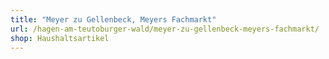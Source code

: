 ```yaml
---
title: "Meyer zu Gellenbeck, Meyers Fachmarkt"
url: /hagen-am-teutoburger-wald/meyer-zu-gellenbeck-meyers-fachmarkt/
shop: Haushaltsartikel
---
```

